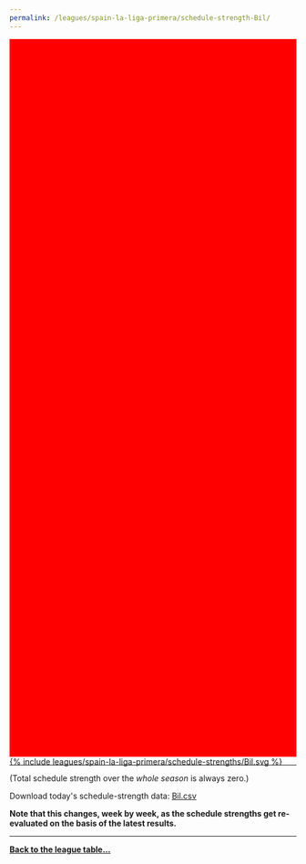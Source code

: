 ```yaml
---
permalink: /leagues/spain-la-liga-primera/schedule-strength-Bil/
---
```


<style>
.svg-wrap {
    background-color:red;
    height:0;
    padding-top:250%; /* 350px/550px */
    position: relative;
}

svg {
    background-color: white;
    height: 100%;
    display:block;
    width: 100%;
    position: absolute;
    top:0;
    left:0;
}
</style>


<div class="svg-wrap">
{% include leagues/spain-la-liga-primera/schedule-strengths/Bil.svg %}
</div>

-----

(Total schedule strength over the *whole season* is always zero.)


Download today's schedule-strength data: [Bil.csv](/assets/leagues/spain-la-liga-primera/2019/schedule-strengths/Bil.csv)

**Note that this changes, week by week, as the schedule strengths get re-evaluated on the
basis of the latest results.**

-----

[**Back to the league table...**](/leagues/spain-la-liga-primera)


